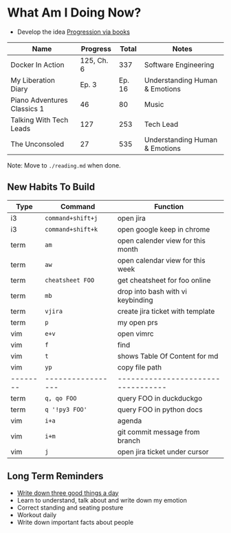 # What Am I Doing Now?

- Develop the idea [Progression via books](./progression-via-books.md)

| Name                        | Progress   | Total  | Notes                          |
| --------------------------- | ---------- | ------ | ------------------------------ |
| Docker In Action            | 125, Ch. 6 | 337    | Software Engineering           |
| My Liberation Diary         | Ep. 3      | Ep. 16 | Understanding Human & Emotions |
| Piano Adventures Classics 1 | 46         | 80     | Music                          |
| Talking With Tech Leads     | 127        | 253    | Tech Lead                      |
| The Unconsoled              | 27         | 535    | Understanding Human & Emotions |

Note: Move to `./reading.md` when done.

## New Habits To Build

| Type     | Command           | Function                           |
| -------- | ----------------- | ---------------------------------- |
| i3       | `command+shift+j` | open jira                          |
| i3       | `command+shift+k` | open google keep in chrome         |
| term     | `am`              | open calender view for this month  |
| term     | `aw`              | open calendar view for this week   |
| term     | `cheatsheet FOO`  | get cheatsheet for foo online      |
| term     | `mb`              | drop into bash with vi keybinding  |
| term     | `vjira`           | create jira ticket with template   |
| term     | `p`               | my open prs                        |
| vim      | `e+v`             | open vimrc                         |
| vim      | `f`               | find                               |
| vim      | `t`               | shows Table Of Content for md      |
| vim      | `yp`              | copy file path                     |
| -------- | ----------------- | ---------------------------------- |
| term     | `q, qo FOO`       | query FOO in duckduckgo            |
| term     | `q '!py3 FOO'`    | query FOO in python docs           |
| vim      | `i+a`             | agenda                             |
| vim      | `i+m`             | git commit message from branch     |
| vim      | `j`               | open jira ticket under cursor      |

## Long Term Reminders

- [Write down three good things a day](https://ggia.berkeley.edu/practice/three-good-things)
- Learn to understand, talk about and write down my emotion
- Correct standing and seating posture
- Workout daily
- Write down important facts about people

